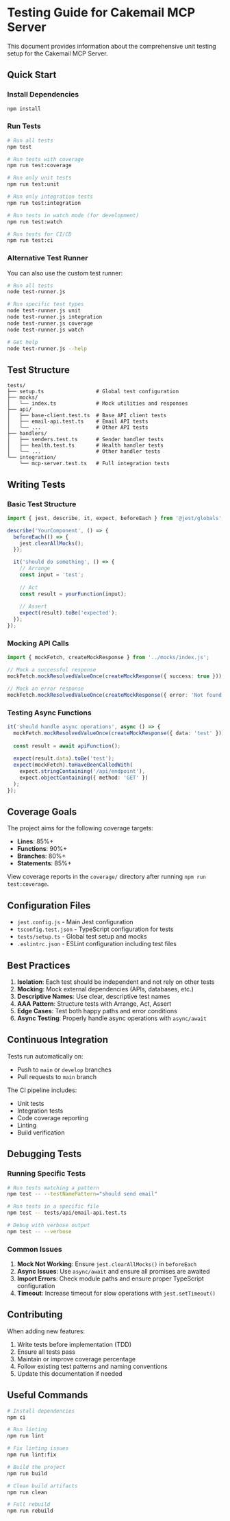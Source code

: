 # Testing Guide for Cakemail MCP Server

This document provides information about the comprehensive unit testing setup for the Cakemail MCP Server.

## Quick Start

### Install Dependencies

```bash
npm install
```

### Run Tests

```bash
# Run all tests
npm test

# Run tests with coverage
npm run test:coverage

# Run only unit tests
npm run test:unit

# Run only integration tests
npm run test:integration

# Run tests in watch mode (for development)
npm run test:watch

# Run tests for CI/CD
npm run test:ci
```

### Alternative Test Runner

You can also use the custom test runner:

```bash
# Run all tests
node test-runner.js

# Run specific test types
node test-runner.js unit
node test-runner.js integration
node test-runner.js coverage
node test-runner.js watch

# Get help
node test-runner.js --help
```

## Test Structure

```
tests/
├── setup.ts                 # Global test configuration
├── mocks/
│   └── index.ts             # Mock utilities and responses
├── api/
│   ├── base-client.test.ts  # Base API client tests
│   ├── email-api.test.ts    # Email API tests
│   └── ...                  # Other API tests
├── handlers/
│   ├── senders.test.ts      # Sender handler tests
│   ├── health.test.ts       # Health handler tests
│   └── ...                  # Other handler tests
└── integration/
    └── mcp-server.test.ts   # Full integration tests
```

## Writing Tests

### Basic Test Structure

```typescript
import { jest, describe, it, expect, beforeEach } from '@jest/globals';

describe('YourComponent', () => {
  beforeEach(() => {
    jest.clearAllMocks();
  });

  it('should do something', () => {
    // Arrange
    const input = 'test';
    
    // Act
    const result = yourFunction(input);
    
    // Assert
    expect(result).toBe('expected');
  });
});
```

### Mocking API Calls

```typescript
import { mockFetch, createMockResponse } from '../mocks/index.js';

// Mock a successful response
mockFetch.mockResolvedValueOnce(createMockResponse({ success: true }));

// Mock an error response
mockFetch.mockResolvedValueOnce(createMockResponse({ error: 'Not found' }, 404));
```

### Testing Async Functions

```typescript
it('should handle async operations', async () => {
  mockFetch.mockResolvedValueOnce(createMockResponse({ data: 'test' }));
  
  const result = await apiFunction();
  
  expect(result.data).toBe('test');
  expect(mockFetch).toHaveBeenCalledWith(
    expect.stringContaining('/api/endpoint'),
    expect.objectContaining({ method: 'GET' })
  );
});
```

## Coverage Goals

The project aims for the following coverage targets:

- **Lines**: 85%+
- **Functions**: 90%+
- **Branches**: 80%+
- **Statements**: 85%+

View coverage reports in the `coverage/` directory after running `npm run test:coverage`.

## Configuration Files

- `jest.config.js` - Main Jest configuration
- `tsconfig.test.json` - TypeScript configuration for tests
- `tests/setup.ts` - Global test setup and mocks
- `.eslintrc.json` - ESLint configuration including test files

## Best Practices

1. **Isolation**: Each test should be independent and not rely on other tests
2. **Mocking**: Mock external dependencies (APIs, databases, etc.)
3. **Descriptive Names**: Use clear, descriptive test names
4. **AAA Pattern**: Structure tests with Arrange, Act, Assert
5. **Edge Cases**: Test both happy paths and error conditions
6. **Async Testing**: Properly handle async operations with `async/await`

## Continuous Integration

Tests run automatically on:
- Push to `main` or `develop` branches
- Pull requests to `main` branch

The CI pipeline includes:
- Unit tests
- Integration tests
- Code coverage reporting
- Linting
- Build verification

## Debugging Tests

### Running Specific Tests

```bash
# Run tests matching a pattern
npm test -- --testNamePattern="should send email"

# Run tests in a specific file
npm test -- tests/api/email-api.test.ts

# Debug with verbose output
npm test -- --verbose
```

### Common Issues

1. **Mock Not Working**: Ensure `jest.clearAllMocks()` in `beforeEach`
2. **Async Issues**: Use `async/await` and ensure all promises are awaited
3. **Import Errors**: Check module paths and ensure proper TypeScript configuration
4. **Timeout**: Increase timeout for slow operations with `jest.setTimeout()`

## Contributing

When adding new features:

1. Write tests before implementation (TDD)
2. Ensure all tests pass
3. Maintain or improve coverage percentage
4. Follow existing test patterns and naming conventions
5. Update this documentation if needed

## Useful Commands

```bash
# Install dependencies
npm ci

# Run linting
npm run lint

# Fix linting issues
npm run lint:fix

# Build the project
npm run build

# Clean build artifacts
npm run clean

# Full rebuild
npm run rebuild
```
